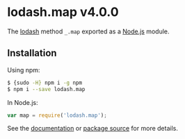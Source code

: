 # lodash.map v4.0.0

The [lodash](https://lodash.com/) method `_.map` exported as a [Node.js](https://nodejs.org/) module.

## Installation

Using npm:
```bash
$ {sudo -H} npm i -g npm
$ npm i --save lodash.map
```

In Node.js:
```js
var map = require('lodash.map');
```

See the [documentation](https://lodash.com/docs#map) or [package source](https://github.com/lodash/lodash/blob/4.0.0-npm-packages/lodash.map) for more details.
